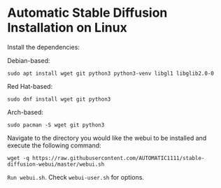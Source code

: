 # Automatic Stable Diffusion Installation on Linux

Install the dependencies:

Debian-based:  
```
sudo apt install wget git python3 python3-venv libgl1 libglib2.0-0
```

Red Hat-based:  
```
sudo dnf install wget git python3
```

Arch-based:

```sudo pacman -S wget git python3```

Navigate to the directory you would like the webui to be installed and execute the following command:

```wget -q https://raw.githubusercontent.com/AUTOMATIC1111/stable-diffusion-webui/master/webui.sh```

```Run webui.sh```.
Check ```webui-user.sh``` for options.